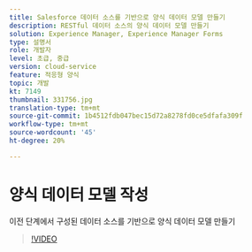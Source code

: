 ```yaml
---
title: Salesforce 데이터 소스를 기반으로 양식 데이터 모델 만들기
description: RESTful 데이터 소스의 양식 데이터 모델 만들기
solution: Experience Manager, Experience Manager Forms
type: 설명서
role: 개발자
level: 초급, 중급
version: cloud-service
feature: 적응형 양식
topic: 개발
kt: 7149
thumbnail: 331756.jpg
translation-type: tm+mt
source-git-commit: 1b4512fdb047bec15d72a8278fd0ce5dfafa309f
workflow-type: tm+mt
source-wordcount: '45'
ht-degree: 20%

---
```


# 양식 데이터 모델 작성

이전 단계에서 구성된 데이터 소스를 기반으로 양식 데이터 모델 만들기

>[!VIDEO](https://video.tv.adobe.com/v/331756/?quality=12&learn=on)
